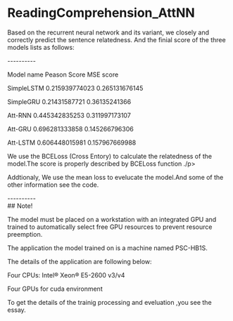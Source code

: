 # ReadingComprehension_AttNN
<p>Based on the recurrent neural network and its variant, we closely and correctly predict the sentence relatedness.
And the finial score of the three models lists as follows:</p>
----------
<p>Model name Peason Score  MSE score</p>
<p>SimpleLSTM 0.215939774023 0.265131676145</p>
<p>SimpleGRU 0.21431587721 0.36135241366</p>
<p>Att-RNN 0.445342835253 0.311997173107</p>
<p>Att-GRU 0.696281333858 0.145266796306</p>
<p>Att-LSTM 0.606448015981 0.157967669988</p>
<p>We use the BCELoss (Cross Entory) to calculate the relatedness of the model.The score is properly described by BCELoss function ./p>
 <p>Addtionaly, We use the mean loss to evelucate the model.And some of the other information see the code.</p>
----------
<br>## Note! </br>
<p>The model must be placed on a workstation with an integrated GPU and trained to automatically select free GPU resources to prevent resource preemption.</p>
<p>The application the model trained on is a machine named PSC-HB1S.</p>
<p>The details of the application are following below:</p>
<p>Four CPUs: Intel® Xeon® E5-2600 v3/v4</p>
<p>Four GPUs for cuda environment</p>
<p>To get the details of the trainig processing and eveluation ,you see the essay. </p>
